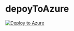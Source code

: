 # depoyToAzure

[![Deploy to Azure](https://azuredeploy.net/deploybutton.png)](https://azuredeploy.net)
